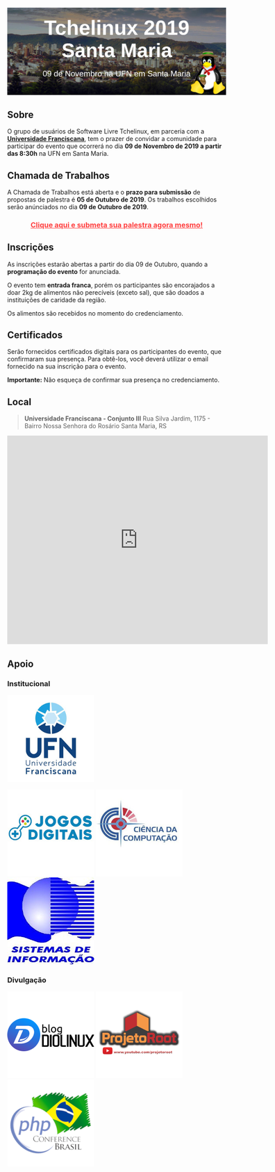 [![Tchelinux 2019 Santa Maria](images/banner.jpg)](#)

## Sobre

O grupo de usuários de Software Livre Tchelinux, em parceria com a [**Universidade Franciscana**](https://www.ufn.edu.br/site/), tem o prazer de convidar a comunidade para participar do evento que ocorrerá no dia **09 de Novembro de 2019 a partir das 8:30h** na UFN em Santa Maria.

## Chamada de Trabalhos

A Chamada de Trabalhos está aberta e o **prazo para submissão** de propostas de palestra é **05 de Outubro de 2019**. Os trabalhos escolhidos serão anúnciados no dia **09 de Outubro de 2019**.

<center><a href="https://santamaria.tchelinux.org/cfp/" style="color:#ff4040"><h3><b>Clique aqui e submeta sua palestra agora mesmo!</b></h3></a></center>

## Inscrições

As inscrições estarão abertas a partir do dia 09 de Outubro, quando a **programação do evento** for anunciada.

O evento tem **entrada franca**, porém os participantes são encorajados a doar 2kg de alimentos não perecíveis (exceto sal), que são doados a instituições de caridade da região.

Os alimentos são recebidos no momento do credenciamento.

## Certificados

Serão fornecidos certificados digitais para os participantes do evento, que confirmaram sua presença. Para obtê-los, você deverá utilizar o email fornecido na sua inscrição para o evento.

**Importante:** Não esqueça de confirmar sua presença no credenciamento.

## Local

> **Universidade Franciscana - Conjunto III**
> Rua Silva Jardim, 1175 - Bairro Nossa Senhora do Rosário
> Santa Maria, RS

<div class="map-responsive">
  <iframe src="https://www.google.com/maps/embed?pb=!1m14!1m8!1m3!1d8244.287608607932!2d-53.820758441782175!3d-29.682198291787028!3m2!1i1024!2i768!4f13.1!3m3!1m2!1s0x0%3A0xe61043465ea9807b!2sUFN!5e0!3m2!1spt-BR!2sbr!4v1563138307957!5m2!1spt-BR!2sbr" width="600" height="480" frameborder="0" style="border:0" allowfullscreen></iframe>
</div>

## Apoio

### Institucional

[![Universidade Franciscana](images/UFN.png)](https://www.ufn.edu.br/site/)

[![Jogos Digitais](images/logo_jogos.jpg)](https://www.ufn.edu.br/site/)
[![Ciência da Computação](images/logo_CC.jpg)](https://www.ufn.edu.br/site/)
[![Sistemas de Informação](images/logo_SI.jpg)](https://www.ufn.edu.br/site/)

### Divulgação

[![Blog Diolinux](images/logo_diolinux.png)](https://www.diolinux.com.br/)
[![Projeto Root](images/logo_projetoroot.png)](https://projetoroot.com.br/)
[![PHP Conference Brasil](images/logo_phpconference.png)](https://phpconference.com.br/)
